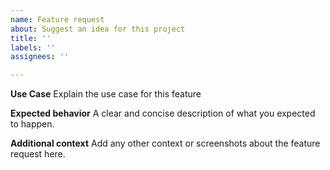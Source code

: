 ```yaml
---
name: Feature request
about: Suggest an idea for this project
title: ''
labels: ''
assignees: ''

---
```


**Use Case**
Explain the use case for this feature

**Expected behavior**
A clear and concise description of what you expected to happen.

**Additional context**
Add any other context or screenshots about the feature request here.
